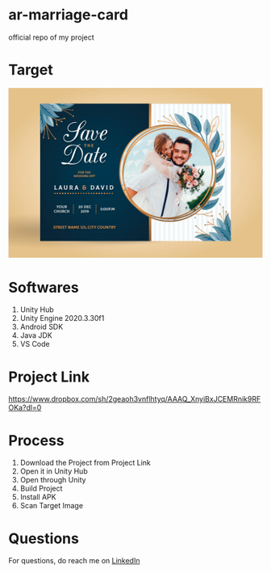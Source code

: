 # ar-marriage-card
official repo of my project

# Target

<img src="wedding-image.jpg" />

# Softwares
1. Unity Hub
2. Unity Engine 2020.3.30f1
3. Android SDK
4. Java JDK
5. VS Code

# Project Link
https://www.dropbox.com/sh/2geaoh3vnflhtyq/AAAQ_XnyiBxJCEMRnik9RFOKa?dl=0

# Process
1. Download the Project from Project Link
2. Open it in Unity Hub
3. Open through Unity
4. Build Project
5. Install APK
6. Scan Target Image

# Questions
For questions, do reach me on <a href="https://linkedin.com/in/MadhuPIoT">LinkedIn</a>

